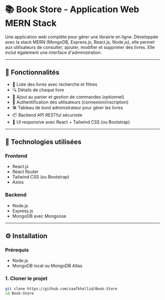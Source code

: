 # 📚 Book Store - Application Web MERN Stack

Une application web complète pour gérer une librairie en ligne. Développée avec la stack MERN (MongoDB, Express.js, React.js, Node.js), elle permet aux utilisateurs de consulter, ajouter, modifier et supprimer des livres. Elle inclut également une interface d'administration.

---

## 🚀 Fonctionnalités

- 🧾 Liste des livres avec recherche et filtres
- 🔍 Détails de chaque livre
- 🛒 Ajout au panier et gestion de commandes (optionnel)
- 🔐 Authentification des utilisateurs (connexion/inscription)
- 🛠️ Tableau de bord administrateur pour gérer les livres
- 📦 Backend API RESTful sécurisée
- 📱 UI responsive avec React + Tailwind CSS (ou Bootstrap)

---

## 🧱 Technologies utilisées

### Frontend
- React.js
- React Router
- Tailwind CSS (ou Bootstrap)
- Axios

### Backend
- Node.js
- Express.js
- MongoDB avec Mongoose

---

## ⚙️ Installation

### Prérequis

- Node.js
- MongoDB local ou MongoDB Atlas

### 1. Cloner le projet

```bash
git clone https://github.com/saafkhallid/Book-Store
cd Book-Store
